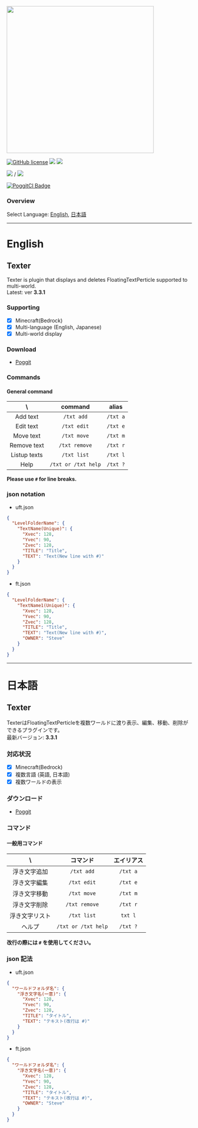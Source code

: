 <img src="/assets/Texter.png" width="400px">  

[![GitHub license](https://img.shields.io/badge/license-UIUC/NCSA-blue.svg)](https://github.com/fuyutsuki/Texter/blob/master/LICENSE)
[![](https://poggit.pmmp.io/shield.state/Texter)](https://poggit.pmmp.io/p/Texter)
[![](https://poggit.pmmp.io/shield.api/Texter)](https://poggit.pmmp.io/p/Texter)  

[![](https://poggit.pmmp.io/shield.dl/Texter)](https://poggit.pmmp.io/p/Texter) / [![](https://poggit.pmmp.io/shield.dl.total/Texter)](https://poggit.pmmp.io/p/Texter)

[![PoggitCI Badge](https://poggit.pmmp.io/ci.badge/fuyutsuki/Texter/Texter)](https://poggit.pmmp.io/ci/fuyutsuki/Texter/Texter)

### Overview
Select Language: [English](#eng), [日本語](#jpn)

***
<a name="eng"></a>
# English

<!--
**This branch is under development. It may have many bugs.**  
-->

## Texter
Texter is plugin that displays and deletes FloatingTextPerticle supported to multi-world.  
Latest: ver **3.3.1**  

### Supporting
- [x] Minecraft(Bedrock)
- [x] Multi-language (English, Japanese)
- [x] Multi-world display

### Download
* [Poggit](https://poggit.pmmp.io/p/Texter)

### Commands
#### General command
| \ |command|alias|
|:--:|:--:|:--:|
|Add text|`/txt add`|`/txt a`|
|Edit text|`/txt edit`|`/txt e`|
|Move text|`/txt move`|`/txt m`|
|Remove text|`/txt remove`|`/txt r`|
|Listup texts|`/txt list`|`/txt l`|
|Help|`/txt or /txt help`|`/txt ?`|

**Please use `#` for line breaks.**

### json notation
- uft.json
```json
{
  "LevelFolderName": {
    "TextName(Unique)": {
      "Xvec": 128,
      "Yvec": 90,
      "Zvec": 128,
      "TITLE": "Title",
      "TEXT": "Text(New line with #)"
    }
  }
}
```
- ft.json
```json
{
  "LevelFolderName": {
    "TextName1(Unique)": {
      "Xvec": 128,
      "Yvec": 90,
      "Zvec": 128,
      "TITLE": "Title",
      "TEXT": "Text(New line with #)",
      "OWNER": "Steve"
    }
  }
}
```

***
<a name="jpn"></a>
# 日本語

<!--
**このブランチは開発中です。多くのバグを含む可能性があります。**  
-->

## Texter
TexterはFloatingTextPerticleを複数ワールドに渡り表示、編集、移動、削除ができるプラグインです。  
最新バージョン: **3.3.1**  

### 対応状況
- [x] Minecraft(Bedrock)
- [x] 複数言語 (英語, 日本語)
- [x] 複数ワールドの表示

### ダウンロード
* [Poggit](https://poggit.pmmp.io/p/Texter)

### コマンド
#### 一般用コマンド
| \ |コマンド|エイリアス|
|:--:|:--:|:--:|
|浮き文字追加|`/txt add`|`/txt a`|
|浮き文字編集|`/txt edit`|`/txt e`|
|浮き文字移動|`/txt move`|`/txt m`|
|浮き文字削除|`/txt remove`|`/txt r`|
|浮き文字リスト|`/txt list`|`txt l`|
|ヘルプ|`/txt or /txt help`|`/txt ?`|

**改行の際には `#` を使用してください。**

### json 記法
- uft.json
```json
{
  "ワールドフォルダ名": {
    "浮き文字名(一意)": {
      "Xvec": 128,
      "Yvec": 90,
      "Zvec": 128,
      "TITLE": "タイトル",
      "TEXT": "テキスト(改行は #)"
    }
  }
}
```
- ft.json
```json
{
  "ワールドフォルダ名": {
    "浮き文字名(一意)": {
      "Xvec": 128,
      "Yvec": 90,
      "Zvec": 128,
      "TITLE": "タイトル",
      "TEXT": "テキスト(改行は #)",
      "OWNER": "Steve"
    }
  }
}
```
